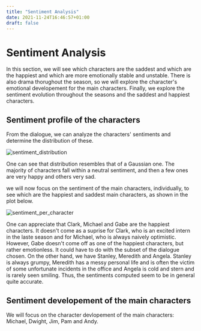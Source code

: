 ```yaml
---
title: "Sentiment Analysis"
date: 2021-11-24T16:46:57+01:00
draft: false
---
```


# Sentiment Analysis

In this section, we will see which characters are the saddest and which are the happiest and which are more emotionally stable and unstable. There is also drama thorughout the season, so we will explore the character's emotional developement for the main characters. Finally, we explore the sentiment evolution throughout the seasons and the saddest and happiest characters. 

## Sentiment profile of the characters

From the dialogue, we can analyze the characters' sentiments and determine the distribution of these. 

![sentiment_distribution]({{<baseurl>}}/images/sentiment_distribution.png)

One can see that distribution resembles that of a Gaussian one. The majority of characters fall within a neutral sentiment, and then a few ones are very happy and others very sad.

we will now focus on the sentiment of the main characters, individually, to see which are the happiest and saddest main characters, as shown in the plot below.

![sentiment_per_character]({{<baseurl>}}/images/sentiment_per_character.png)

One can appreciate that Clark, Michael and Gabe are the happiest characters. It doesn't come as a suprise for Clark, who is an excited intern in the laste season and for Michael, who is always naively optimistic. However, Gabe doesn't come off as one of the happiest characters, but rather emotionless. It could have to do with the subset of the dialogue chosen. On the other hand, we have Stanley, Meredith and Angela. Stanley is always grumpy, Meredith has a messy personal life and is often the victim of some unfortunate incidents in the office and Angela is cold and stern and is rarely seen smiling. Thus, the sentiments computed seem to be in general quite accurate.


## Sentiment developement of the main characters

We will focus on the character devlopement of the main characters: Michael, Dwight, Jim, Pam and Andy.